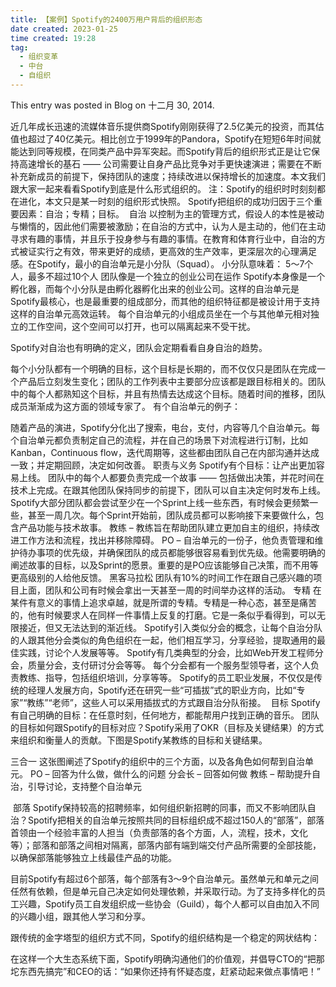 ```yaml
---
title: 【案例】Spotify的2400万用户背后的组织形态 
date created: 2023-01-25
time created: 19:28
tag: 
  - 组织变革 
  - 中台
  - 自组织
---
```

This entry was posted in Blog on 十二月 30, 2014.

近几年成长迅速的流媒体音乐提供商Spotify刚刚获得了2.5亿美元的投资，而其估值也超过了40亿美元。相比创立于1999年的Pandora，Spotify在短短6年时间就能达到同等规模，在同类产品中异军突起。而Spotify背后的组织形式正是让它保持高速增长的基石 —— 公司需要让自身产品比竞争对手更快速演进；需要在不断补充新成员的前提下，保持团队的速度；持续改进以保持增长的加速度。本文我们跟大家一起来看看Spotify到底是什么形式组织的。
注：Spotify的组织时时刻刻都在进化，本文只是某一时刻的组织形式快照。
Spotify把组织的成功归因于三个重要因素：自治；专精；目标。
 自治
以控制为主的管理方式，假设人的本性是被动与懒惰的，因此他们需要被激励；在自治的方式中，认为人是主动的，他们在主动寻求有趣的事情，并且乐于投身参与有趣的事情。在教育和体育行业中，自治的方式被证实行之有效，带来更好的成绩，更高效的生产效率，更深层次的心理满足感。在Spotify，最小的自治单元是小分队（Squad）。
小分队意味着：
5～7个人，最多不超过10个人
团队像是一个独立的创业公司在运作
Spotify本身像是一个孵化器，而每个小分队是由孵化器孵化出来的创业公司。这样的自治单元是Spotify最核心，也是最重要的组成部分，而其他的组织特征都是被设计用于支持这样的自治单元高效运转。
每个自治单元的小组成员坐在一个与其他单元相对独立的工作空间，这个空间可以打开，也可以隔离起来不受干扰。

Spotify对自治也有明确的定义，团队会定期看看自身自治的趋势。

每个小分队都有一个明确的目标，这个目标是长期的，而不仅仅只是团队在完成一个产品后立刻发生变化；团队的工作列表中主要部分应该都是跟目标相关的。团队中的每个人都熟知这个目标，并且有热情去达成这个目标。随着时间的推移，团队成员渐渐成为这方面的领域专家了。
有个自治单元的例子：

随着产品的演进，Spotify分化出了搜索，电台，支付，内容等几个自治单元。每个自治单元都负责制定自己的流程，并在自己的场景下对流程进行订制，比如Kanban，Continuous flow，迭代周期等，这些都由团队自己在内部沟通并达成一致；并定期回顾，决定如何改善。
职责与义务
Spotify有个目标：让产出更加容易上线。
团队中的每个人都要负责完成一个故事 —— 包括做出决策，并花时间在技术上完成。在跟其他团队保持同步的前提下，团队可以自主决定何时发布上线。Spotify大部分团队都会尝试至少在一个Sprint上线一些东西，有时候会更频繁一些，甚至一周几次。每个Sprint开始前，团队成员都可以影响接下来要做什么，包含产品功能与技术故事。
教练 – 教练旨在帮助团队建立更加自主的组织，持续改进工作方法和流程，找出并移除障碍。
PO – 自治单元的一份子，他负责管理和维护待办事项的优先级，并确保团队的成员都能够很容易看到优先级。他需要明确的阐述故事的目标，以及Sprint的愿景。重要的是PO应该能够自己决策，而不用等更高级别的人给他反馈。
黑客马拉松
团队有10%的时间工作在跟自己感兴趣的项目上面，团队和公司有时候会拿出一天甚至一周的时间举办这样的活动。
专精
在某件有意义的事情上追求卓越，就是所谓的专精。专精是一种心态，甚至是痛苦的，他有时候要求人在同样一件事情上反复的打磨。它是一条似乎看得到，可以无限接近，但又无法达到的渐近线。
Spotify引入类似分会的概念，让每个自治分队的人跟其他分会类似的角色组织在一起，他们相互学习，分享经验，提取通用的最佳实践，讨论个人发展等等。
Spotify有几类典型的分会，比如Web开发工程师分会，质量分会，支付研讨分会等等。
每个分会都有一个服务型领导者，这个人负责教练、指导，包括组织培训，分享等等。
Spotify的员工职业发展，不仅仅是传统的经理人发展方向，Spotify还在研究一些“可插拔”式的职业方向，比如“专家”“教练”“老师”，这些人可以采用插拔式的方式跟自治分队衔接。
 目标
Spotify有自己明确的目标：在任意时刻，任何地方，都能帮用户找到正确的音乐。
团队的目标如何跟Spotify的目标对应？Spotify采用了OKR（目标及关键结果）的方式来组织和衡量人的贡献。下图是Spotify某教练的目标和关键结果。

三合一
这张图阐述了Spotify的组织中的三个方面，以及各角色如何帮到自治单元。
PO – 回答为什么做，做什么的问题
分会长 – 回答如何做
教练 – 帮助提升自治，引导讨论，支持整个自治单元

 部落
Spotify保持较高的招聘频率，如何组织新招聘的同事，而又不影响团队自治？Spotify把相关的自治单元按照共同的目标组织成不超过150人的“部落”，部落首领由一个经验丰富的人担当（负责部落的各个方面，人，流程，技术，文化等）；部落和部落之间相对隔离，部落内部有端到端交付产品所需要的全部技能，以确保部落能够独立上线最佳产品的功能。

目前Spotify有超过6个部落，每个部落有3～9个自治单元。虽然单元和单元之间任然有依赖，但是单元自己决定如何处理依赖，并采取行动。为了支持多样化的员工兴趣，Spotify员工自发组织成一些协会（Guild），每个人都可以自由加入不同的兴趣小组，跟其他人学习和分享。

跟传统的金字塔型的组织方式不同，Spotify的组织结构是一个稳定的网状结构：

在这样一个大生态系统下面，Spotify明确沟通他们的价值观，并倡导CTO的“把那坨东西先搞完”和CEO的话：“如果你还持有怀疑态度，赶紧动起来做点事情吧！”

